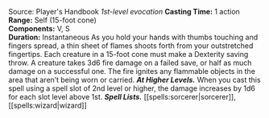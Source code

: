 Source: Player's Handbook
*1st-level evocation*
**Casting Time:** 1 action  
**Range:** Self (15-foot cone)  
**Components:** V, S  
**Duration:** Instantaneous
As you hold your hands with thumbs touching and fingers spread, a thin sheet of flames shoots forth from your outstretched fingertips. Each creature in a 15-foot cone must make a Dexterity saving throw. A creature takes 3d6 fire damage on a failed save, or half as much damage on a successful one.
The fire ignites any flammable objects in the area that aren’t being worn or carried.
***At Higher Levels.*** When you cast this spell using a spell slot of 2nd level or higher, the damage increases by 1d6 for each slot level above 1st.
***Spell Lists.*** [[spells:sorcerer|sorcerer]], [[spells:wizard|wizard]]
